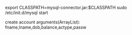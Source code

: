 export CLASSPATH=mysql-connector.jar:$CLASSPATH 
sudo /etc/init.d/mysql start

create account arguments(ArrayList): fname,lname,dob,balance,actype,passw